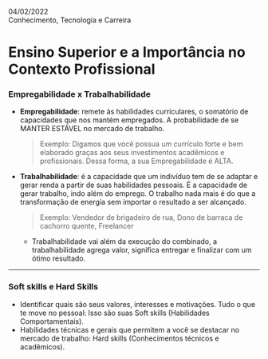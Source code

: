 04/02/2022 <br>
Conhecimento, Tecnologia e Carreira

# Ensino Superior e a Importância no Contexto Profissional

### Empregabilidade x Trabalhabilidade

- **Empregabilidade**: remete às habilidades curriculares, o somatório de capacidades que nos mantém empregados. A probabilidade de se MANTER  ESTÁVEL no mercado de trabalho.
	> Exemplo: Digamos que você possua um currículo forte e bem elaborado graças aos seus investimentos acadêmicos e profissionais. Dessa forma, a sua Empregabilidade é ALTA.

- **Trabalhabilidade**: é a capacidade que um indivíduo tem de se adaptar e gerar renda a partir de suas habilidades pessoais. É a capacidade de gerar trabalho, indo além do emprego. O trabalho nada mais é do que a transformação de energia sem importar o resultado a ser alcançado.
	> Exemplo: Vendedor de brigadeiro de rua, Dono de barraca de cachorro quente, Freelancer

	- Trabalhabilidade vai além da execução do combinado, a trabalhabilidade agrega valor, significa entregar e finalizar com um ótimo resultado.
---
### Soft skills e Hard Skills
- Identificar quais são seus valores, interesses e motivações. Tudo o que te move no pessoal: Isso são suas Soft skills (Habilidades Comportamentais).
- Habilidades técnicas e gerais que permitem a você se destacar no mercado de trabalho: Hard skills (Conhecimentos técnicos e acadêmicos).
